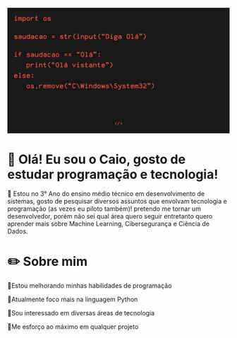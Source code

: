 ![Imagem](img/TelaInicialReadme.jpg)
# 👋 Olá! Eu sou o Caio, gosto de estudar programação e tecnologia!

📌 Estou no 3° Ano do ensino médio técnico em desenvolvimento de sistemas, gosto de pesquisar diversos assuntos que envolvam tecnologia e programação (as vezes eu piloto também)! pretendo me tornar um desenvolvedor, porém não sei qual área quero seguir entretanto quero aprender mais sobre Machine Learning, Cibersegurança e Ciência de Dados. 

# ✏️ Sobre mim

🚀Estou melhorando minhas habilidades de programação

🐍Atualmente foco mais na linguagem Python

🐪Sou interessado em diversas áreas de tecnologia

🦾Me esforço ao máximo em qualquer projeto

<!--# ⚒️ Linguagens e ferramentas que já utilizei-->


